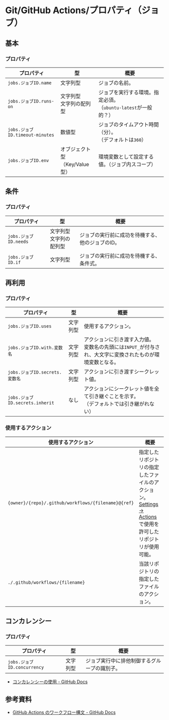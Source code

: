 # Git/GitHub Actions/プロパティ（ジョブ）

## 基本

### プロパティ

| プロパティ                      | 型                                  | 概要                                                         |
| ------------------------------- | ----------------------------------- | ------------------------------------------------------------ |
| `jobs.ジョブID.name`            | 文字列型                            | ジョブの名前。                                               |
| `jobs.ジョブID.runs-on`         | 文字列型<br />文字列の配列型        | ジョブを実行する環境。指定必須。<br />（`ubuntu-latest`が一般的？） |
| `jobs.ジョブID.timeout-minutes` | 数値型                              | ジョブのタイムアウト時間（分）。<br />（デフォルトは`360`）  |
| `jobs.ジョブID.env`             | オブジェクト型<br />（Key/Value型） | 環境変数として設定する値。（ジョブ内スコープ）               |

## 条件

### プロパティ

| プロパティ            | 型                           | 概要                                             |
| --------------------- | ---------------------------- | ------------------------------------------------ |
| `jobs.ジョブID.needs` | 文字列型<br />文字列の配列型 | ジョブの実行前に成功を待機する、他のジョブのID。 |
| `jobs.ジョブID.if`    | 文字列型                     | ジョブの実行前に成功を待機する、条件式。         |

## 再利用

### プロパティ

| プロパティ                      | 型       | 概要                                                         |
| ------------------------------- | -------- | ------------------------------------------------------------ |
| `jobs.ジョブID.uses`            | 文字列型 | 使用するアクション。                                         |
| `jobs.ジョブID.with.変数名`     | 文字列型 | アクションに引き渡す入力値。<br />変数名の先頭には`INPUT_`が付与され、大文字に変換されたものが環境変数となる。 |
| `jobs.ジョブID.secrets.変数名`  | 文字列型 | アクションに引き渡すシークレット値。                         |
| `jobs.ジョブID.secrets.inherit` | なし     | アクションにシークレット値を全て引き継ぐことを示す。<br />（デフォルトでは引き継がれない） |

### 使用するアクション

| 使用するアクション                                  | 概要                                                         |
| --------------------------------------------------- | ------------------------------------------------------------ |
| `{owner}/{repo}/.github/workflows/{filename}@{ref}` | 指定したリポジトリの指定したファイルのアクション。<br />[Settings -> Actions](https://github.com/team-lab/enoteca-ec-package-aws/settings/actions)で使用を許可したリポジトリが使用可能。 |
| `./.github/workflows/{filename}`                    | 当該リポジトリの指定したファイルのアクション。               |

## コンカレンシー

### プロパティ

| プロパティ                  | 型       | 概要                                         |
| --------------------------- | -------- | -------------------------------------------- |
| `jobs.ジョブID.concurrency` | 文字列型 | ジョブ実行中に排他制御するグループの識別子。 |

- [コンカレンシーの使用 - GitHub Docs](https://docs.github.com/ja/actions/using-jobs/using-concurrency)

## 参考資料

- [GitHub Actions のワークフロー構文 - GitHub Docs](https://docs.github.com/ja/actions/using-workflows/workflow-syntax-for-github-actions#example-of-env)
